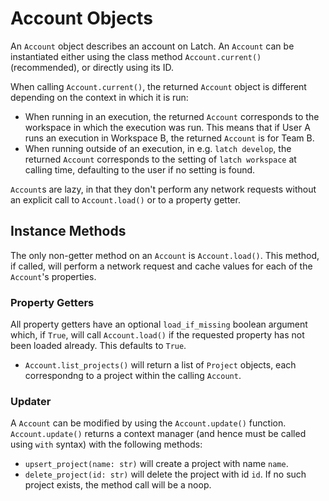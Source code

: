 # Account Objects

An `Account` object describes an account on Latch. An `Account` can be instantiated either using the class method `Account.current()` (recommended), or directly using its ID.

When calling `Account.current()`, the returned `Account` object is different depending on the context in which it is run:

- When running in an execution, the returned `Account` corresponds to the workspace in which the execution was run. This means that if User A runs an execution in Workspace B, the returned `Account` is for Team B.
- When running outside of an execution, in e.g. `latch develop`, the returned `Account` corresponds to the setting of `latch workspace` at calling time, defaulting to the user if no setting is found.

`Account`s are lazy, in that they don't perform any network requests without an explicit call to `Account.load()` or to a property getter.

## Instance Methods

The only non-getter method on an `Account` is `Account.load()`. This method, if called, will perform a network request and cache values for each of the `Account`'s properties.

### Property Getters

All property getters have an optional `load_if_missing` boolean argument which, if `True`, will call `Account.load()` if the requested property has not been loaded already. This defaults to `True`.

- `Account.list_projects()` will return a list of `Project` objects, each correspondng to a project within the calling `Account`.

### Updater

A `Account` can be modified by using the `Account.update()` function. `Account.update()` returns a context manager (and hence must be called using `with` syntax) with the following methods:

- `upsert_project(name: str)` will create a project with name `name`.
- `delete_project(id: str)` will delete the project with id `id`. If no such project exists, the method call will be a noop.
